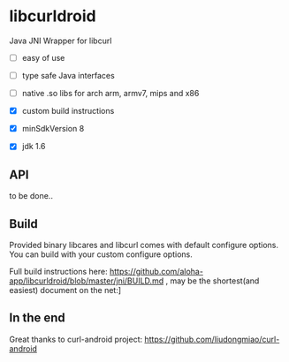 libcurldroid
=============

Java JNI Wrapper for libcurl

* [ ] easy of use
* [ ] type safe Java interfaces
* [ ] native .so libs for arch arm, armv7, mips and x86
* [x] custom build instructions
* [x] minSdkVersion 8
* [x] jdk 1.6


API
----

to be done..

Build
------

Provided binary libcares and libcurl comes with default configure options.
You can build with your custom configure options.

Full build instructions here: https://github.com/aloha-app/libcurldroid/blob/master/jni/BUILD.md , may be the shortest(and easiest) document on the net:] 

In the end
-----
Great thanks to curl-android project: https://github.com/liudongmiao/curl-android